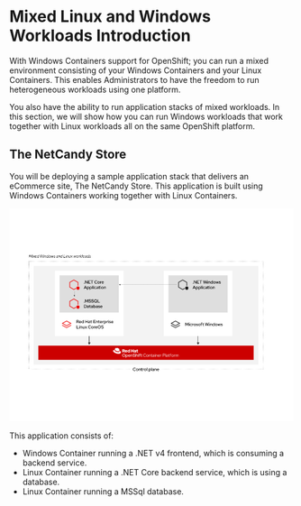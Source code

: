 # Mixed Linux and Windows Workloads Introduction

With Windows Containers support for OpenShift; you can run a mixed environment consisting of your Windows Containers and your Linux Containers. This enables Administrators to have the freedom to run heterogeneous workloads using one platform.

You also have the ability to run application stacks of mixed workloads. In this section, we will show how you can run Windows workloads that work together with Linux workloads all on the same OpenShift platform.

## The NetCandy Store

You will be deploying a sample application stack that delivers an eCommerce site, The NetCandy Store. This application is built using Windows Containers working together with Linux Containers.

![mixed-linux-windows](images/mixed-windows-and-linux-workloads.png)

This application consists of:

* Windows Container running a .NET v4 frontend, which is consuming a backend service.
* Linux Container running a .NET Core backend service, which is using a database.
* Linux Container running a MSSql database.






<br/><br/><br/>
<br/><br/><br/>
<br/><br/><br/>

